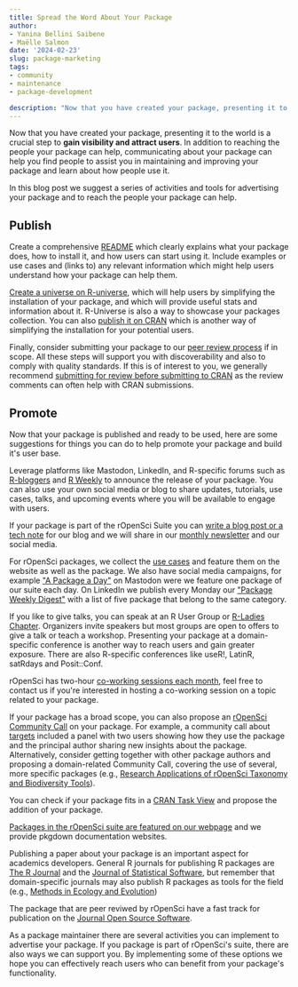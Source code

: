 ```yaml
---
title: Spread the Word About Your Package
author:
- Yanina Bellini Saibene
- Maëlle Salmon
date: '2024-02-23'
slug: package-marketing
tags:
- community
- maintenance
- package-development

description: "Now that you have created your package, presenting it to the world is a crucial step to gain visibility and attract users.  In this blog post we suggest a series of activities and tools for advertizing your package."
---
```



Now that you have created your package, presenting it to the world is a crucial step to **gain visibility and attract users**. In addition to reaching the people your package can help, communicating about your package can help you find people to assist you in maintaining and improving your package and learn about how people use it.

In this blog post we suggest a series of activities and tools for advertising your package and to reach the people your package can help.   

## Publish

Create a comprehensive [README](https://blog.r-hub.io/2019/12/03/readmes/) which clearly explains what your package does, how to install it, and how users can start using it. Include examples or use cases and (links to) any relevant information which might help users understand how your package can help them. 

[Create a universe on R-universe](/blog/2021/06/22/setup-runiverse/), which will help users by simplifying the installation of your package, and which will provide useful stats and information about it. R-Universe is also a way to showcase your packages collection. You can also [publish it on CRAN](https://cran.r-project.org) which is another way of simplifying the installation for your potential users.

Finally, consider submitting your package to our [peer review process](/software-review/) if in scope. All these steps will support you with discoverability and also to comply with quality standards. If this is of interest to you, we generally recommend [submitting for review before submitting to CRAN](https://devguide.ropensci.org/policies.html#publishing-in-other-venues) as the review comments can often help with CRAN submissions.

## Promote

Now that your package is published and ready to be used, here are some suggestions for things you can do to help promote your package and build it's user base.

Leverage platforms like Mastodon, LinkedIn, and R-specific forums such as [R-bloggers](https://www.r-bloggers.com) and [R Weekly](https://rweekly.org) to announce the release of your package. You can also use your own social media or blog to share updates, tutorials, use cases, talks, and upcoming events where you will be available to engage with users. 

If your package is part of the rOpenSci Suite you can [write a blog post or a tech note](https://blogguide.ropensci.org/) for our blog and we will share in our [monthly newsletter](/news/) and our social media.

For rOpenSci packages, we collect the [use cases](/usecases) and feature them on the website as well as the package. We also have social media campaigns, for example ["A Package a Day"](https://hachyderm.io/@rOpenSci/tagged/APackageADay) on Mastodon were we feature one package of our suite each day. On LinkedIn we publish every Monday our ["Package Weekly Digest"](https://www.linkedin.com/feed/update/urn:li:activity:7170464303186108416) with a list of five package that belong to the same category.

If you like to give talks, you can speak at an R User Group or [R-Ladies Chapter](https://www.meetup.com/pro/rladies/). Organizers invite speakers but most groups are open to offers to give a talk or teach a workshop. Presenting your package at a domain-specific conference is another way to reach users and gain greater exposure. There are also R-specific conferences like useR!, LatinR, satRdays and Posit::Conf. 


rOpenSci has two-hour [co-working sessions each month](/coworking/), feel free to contact us if you're interested in hosting a co-working session on a topic related to your package.

If your package has a broad scope, you can also propose an [rOpenSci Community Call](/commcalls/) on your package. For example, a community call about [targets](/commcalls/jan2023-targets/) included a panel with two users showing how they use the package and the principal author sharing new insights about the package. Alternatively, consider getting together with other package authors and proposing a domain-related Community Call, covering the use of several, more specific packages (e.g., [Research Applications of rOpenSci Taxonomy and Biodiversity Tools](/commcalls/2019-03-27/)).

You can check if your package fits in a [CRAN Task View](https://cran.r-project.org/web/views/) and propose the addition of your package.

[Packages in the rOpenSci suite are featured on our webpage](/packages/) and we provide pkgdown documentation websites. 

Publishing a paper about your package is an important aspect for academics developers. General R journals for publishing R packages are [The R Journal](https://journal.r-project.org) and the [Journal of Statistical Software](https://www.jstatsoft.org/index), but remember that domain-specific journals may also publish R packages as tools for the field (e.g., [Methods in Ecology and Evolution](https://besjournals.onlinelibrary.wiley.com/journal/2041210x))

The package that are peer reviwed by rOpenSci have a fast track for publication on the [Journal Open Source Software](https://joss.theoj.org).


As a package maintainer there are several activities you can implement to advertise your package. If you package is part of rOpenSci's suite, there are also ways we can support you. By implementing some of these options we hope you can effectively reach users who can benefit from your package's functionality.  